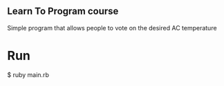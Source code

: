 ## Learn To Program course

Simple program that allows people to vote on the desired AC temperature

# Run

$ ruby main.rb

